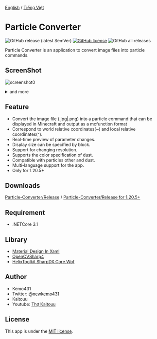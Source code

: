 [English](README.md) / [Tiếng Việt](README_VI.md)

# Particle Converter 
![GitHub release (latest SemVer)](https://img.shields.io/github/v/release/Tunnns/ParticleConverter_New)  [![GitHub license](https://img.shields.io/github/license/kemo14331/Particle-Converter)](https://github.com/kemo14331/Particle-Converter/blob/main/LICENSE) ![GitHub all releases](https://img.shields.io/github/downloads/Tunnns/ParticleConverter_New/total)
 
Particle Converter is an application to convert image files into particle commands.

## ScreenShot
 ![screenshot0](https://i.ibb.co/R49v1whD/Untitled.png,"screenshot")
 <details>
 <summary>and more</summary><div>  
 <img src="https://imgur.com/Ld544Cx.jpg", "screenshot1">
 <img src="https://imgur.com/hdSbSkc.jpg" alt="screenshot2" />
 </div></details>  

## Feature
* Convert the image file (.jpg|.png) into a particle command that can be displayed in Minecraft and output as a mcfunction format
* Correspond to world relative coordinates(~) and local relative coordinates(^).
* Real-time preview of parameter changes.
* Display size can be specified by block.
* Support for changing resolution.
* Supports the color specification of dust.
* Compatible with particles other and dust.
* Multi-language support for the app.
* Only for 1.20.5+

## Downloads
[Particle-Converter/Release](https://github.com/kemo14331/Particle-Converter/releases/latest) / [Particle-Converter/Release for 1.20.5+](https://github.com/Tunnns/ParticleConverter_New/releases/tag/v2.0.0)

## Requirement
 
 * .NETCore 3.1
 
## Library
 * [Material Design In Xaml](http://materialdesigninxaml.net/)
 * [OpenCVSharp4](https://github.com/shimat/opencvsharp)
 * [HelixToolkit.SharpDX.Core.Wpf](https://github.com/helix-toolkit/helix-toolkit) 

## Author

* Kemo431  
* Twitter: [@newkemo431](https://twitter.com/newkemo431)
* Kaitouu
* Youtube: [Thợ Kaitouu](https://www.youtube.com/@kaitouaonhayy)
 
## License
This app is under the [MIT license](https://en.wikipedia.org/wiki/MIT_License).
